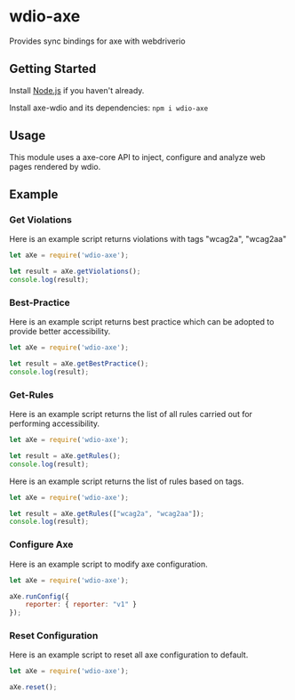 # wdio-axe
Provides sync bindings for axe with webdriverio


## Getting Started

Install [Node.js](https://docs.npmjs.com/getting-started/installing-node) if you haven't already. 

Install axe-wdio and its dependencies: `npm i wdio-axe`

## Usage

This module uses a axe-core API to inject, configure and analyze web pages rendered by wdio.

## Example

### Get Violations
Here is an example script returns violations with tags "wcag2a", "wcag2aa"

```javascript
let aXe = require('wdio-axe');

let result = aXe.getViolations();
console.log(result);
```


### Best-Practice

Here is an example script returns best practice which can be adopted to provide better accessibility.

```javascript
let aXe = require('wdio-axe');

let result = aXe.getBestPractice();
console.log(result);
```

### Get-Rules

Here is an example script returns the list of all rules carried out for performing accessibility.

```javascript
let aXe = require('wdio-axe');

let result = aXe.getRules();
console.log(result);
```

Here is an example script returns the list of rules based on tags.

```javascript
let aXe = require('wdio-axe');

let result = aXe.getRules(["wcag2a", "wcag2aa"]);
console.log(result);
```

### Configure Axe

Here is an example script to modify axe configuration.

```javascript
let aXe = require('wdio-axe');

aXe.runConfig({
    reporter: { reporter: "v1" }
});
```

### Reset Configuration

Here is an example script to reset all axe configuration to default.

```javascript
let aXe = require('wdio-axe');

aXe.reset();
```
